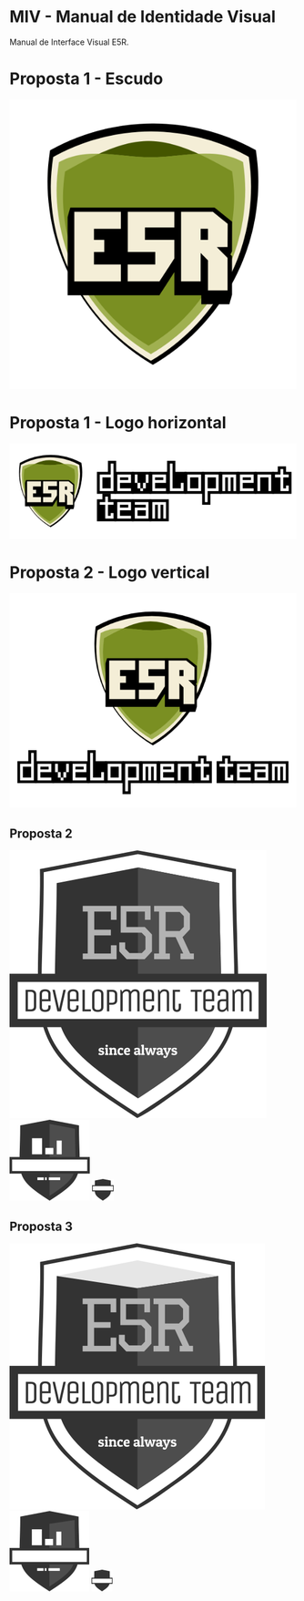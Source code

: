 MIV - Manual de Identidade Visual
=================================

Manual de Interface Visual E5R.

# Proposta 1 -  Escudo
![](dist/escudo.png)

# Proposta 1 - Logo horizontal
![](dist/logotipo_horizontal.png)

# Proposta 2 - Logo vertical
![](dist/logotipo_vertical.png)

## Proposta 2
![](dist/escudo_proposta2.png) ![](dist/escudo_medio_proposta2.png)  ![](dist/escudo_icone_proposta2.png)

## Proposta 3
![](dist/escudo_proposta3.png) ![](dist/escudo_medio_proposta3.png)  ![](dist/escudo_icone_proposta3.png)

